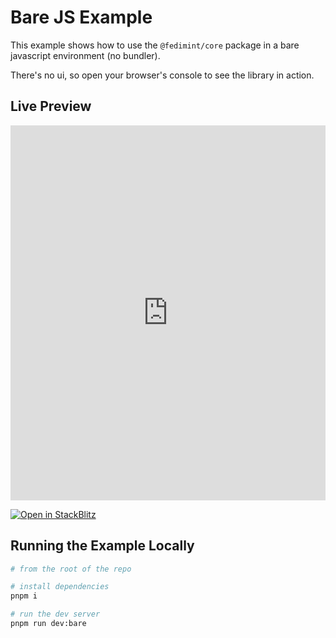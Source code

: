 # Bare JS Example

This example shows how to use the `@fedimint/core` package in a bare javascript environment (no bundler).

There's no ui, so open your browser's console to see the library in action.

## Live Preview

<iframe src="https://stackblitz.com/github/fedimint/fedimint-web-sdk/tree/main/examples/bare-js?embed=1" style="width: 100%; height: 600px; border: 0;"></iframe>

[![Open in StackBlitz](https://developer.stackblitz.com/img/open_in_stackblitz.svg)](https://stackblitz.com/github/fedimint/fedimint-web-sdk/tree/main/examples/bare-js)

## Running the Example Locally

```bash
# from the root of the repo

# install dependencies
pnpm i

# run the dev server
pnpm run dev:bare
```
